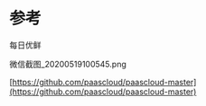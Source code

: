 # 参考

每日优鲜

微信截图\_20200519100545.png

[https://github.com/paascloud/paascloud-master](https://github.com/paascloud/paascloud-master)

